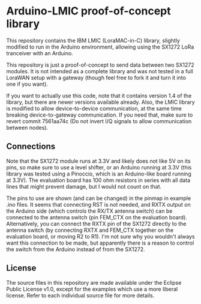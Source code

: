 Arduino-LMIC proof-of-concept library
=====================================
This repository contains the IBM LMIC (LoraMAC-in-C) library, slightly
modified to run in the Arduino environment, allowing using the SX1272
LoRa tranceiver with an Arduino.

This repository is just a proof-of-concept to send data between two
SX1272 modules. It is not intended as a complete library and was not
tested in a full LoraWAN setup with a gateway (though feel free to fork
it and turn it into one if you want).

If you want to actually use this code, note that it contains version 1.4
of the library, but there are newer versions available already. Also,
the LMIC library is modified to allow device-to-device communication,
at the same time breaking device-to-gateway communication. If you need
that, make sure to revert commit 7561aa74c (Do not invert I/Q signals to
allow communication between nodes).

Connections
-----------
Note that the SX1272 module runs at 3.3V and likely does not like 5V on
its pins, so make sure to use a level shifter, or an Arduino running at
3.3V (this library was tested using a Pinoccio, which is an Arduino-like
board running at 3.3V). The evaluation board has 100 ohm resistors in
series with all data lines that might prevent damage, but I would not
count on that.

The pins to use are shown (and can be changed) in the pinmap in example
.ino files. It seems that connecting RST is not needed, and RXTX output on the
Arduino side (which controls the RX/TX antenna switch) can be connected
to the antenna switch (pin FEM\_CTX on the evaluation board).
Alternatively, you can connect the RXTX pin of the SX1272 directly to
the antenna switch (by connecting RXTX and FEM\_CTX together on the
evaluation board, or moving R2 to R1). I'm not sure why you wouldn't
always want this connection to be made, but apparently there is a reason
to control the switch from the Arduino instead of from the SX1272.

License
-------
The source files in this repository are made available under the Eclipse
Public License v1.0, except for the examples which use a more liberal
license. Refer to each individual source file for more details.

